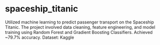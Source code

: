 # spaceship_titanic
Utilized machine learning to predict passenger transport on the Spaceship Titanic. The project involved data cleaning, feature engineering, and model training using Random Forest and Gradient Boosting Classifiers. Achieved ~79.7% accuracy. Dataset: Kaggle
